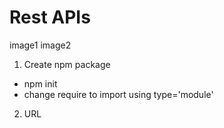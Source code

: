 # Rest APIs

image1
image2

1. Create npm package

- npm init
- change require to import using type='module'

2. URL
